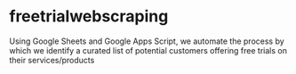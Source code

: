 # freetrialwebscraping

Using Google Sheets and Google Apps Script, we automate the process by which we identify a curated list of potential customers offering free trials on their services/products
